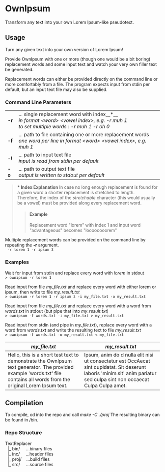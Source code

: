 # OwnIpsum

Transform any text into your own Lorem Ipsum-like pseudotext.

## Usage

Turn any given text into your own version of Lorem Ipsum!  

Provide OwnIpsum with one or more (though one would be a bit boring) replacement words and some input text and watch your very own filler text be generated.  

Replacement words can either be provided directly on the command line or more comfortably from a file. The program expects input from stdin per default, but an input text file may also be supplied.

### Command Line Parameters

|||
---|---
| **-r** | ... single replacement word with index__*__<br>*in format \<word> \<vowel index>, e.g. -r muh 1*<br>*to set multiple words : -r muh 1 -r oh 0*|
| **-f** | ... path to file containing one or more replacement words<br>*one word per line in format \<word> \<vowel index>, e.g. muh 1*|
| **-i** | ... path to input text file<br>*input is read from stdin per default*|  
| **-o** | ... path to output text file<br>*output is written to stdout per default*

>__* Index Explanation__ In case no long enough replacement is found for a given word
a shorter replacement is stretched to length.  
>Therefore, the index of the *stretchable* character (this would usually be a vowel)
must be provided along every replacement word.
>> #### Example
>> Replacement word "lorem" with index 1 and input word "advantageous" becomes "loooooooorem"  

Multiple replacement words can be provided on the command line by repeating the **-r** argument.  
` -r lorem 1 -r ipsum 3`

### Examples
Wait for input from stdin and replace every word with *lorem* in stdout  
`> ownipsum -r lorem 1`  

Read input from file *my_file.txt* and replace every word with either lorem or ipsum, then write to file *my_result.txt*  
`> ownipsum -r lorem 1 -r ipsum 3 -i my_file.txt -o my_result.txt`  

Read input from file *my_file.txt* and replace every word with a word from *words.txt* in stdout (but pipe that into *my_result.txt*)  
`> ownipsum -f words.txt -i my_file.txt > my_result.txt`  

Read input from stdin (and pipe in *my_file.txt*), replace every word with a word from *words.txt* and write the resulting text to file *my_result.txt*  
`> ownipsum -f words.txt -o my_result.txt < my_file.txt`

| *my_file.txt* | *my_result.txt* |
| ------------  | --------------  |
| Hello, this is a short test text to demonstrate the OwnIpsum text generator. The provided example 'words.txt' file contains all words from the original Lorem Ipsum text.| Ipsum, anim do d nulla elit nisi ut consectetur est OccAecat sint cupidatat. Sit deserunt laboris 'minim.sit' anim pariatur sed culpa sint non occaecat Culpa Culpa amet.|

## Compilation


To compile, cd into the repo and call <i>make -C ./proj</i>
The resulting binary can be found in /bin.

### Repo Structure
TextReplacer  
&nbsp;&nbsp;|_ bin/   &nbsp;&nbsp;&nbsp;&nbsp;...binary files<br>
&nbsp;&nbsp;|_ inc/   &nbsp;&nbsp;&nbsp;&nbsp;...header files<br>
&nbsp;&nbsp;|_ proj/  &nbsp;&nbsp;&nbsp;...build files<br>
&nbsp;&nbsp;|_ src/   &nbsp;&nbsp;&nbsp;&nbsp;...source files<br>

